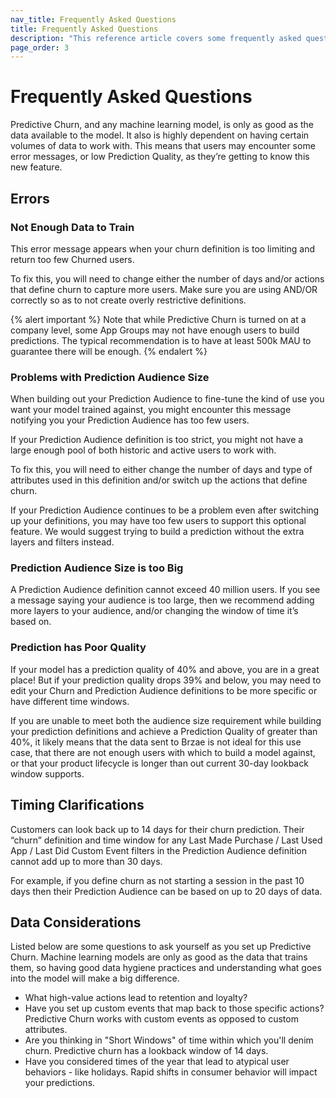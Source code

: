 ```yaml
---
nav_title: Frequently Asked Questions
title: Frequently Asked Questions
description: "This reference article covers some frequently asked questions customers have has while using predictive churn."
page_order: 3
---
```


# Frequently Asked Questions

Predictive Churn, and any machine learning model, is only as good as the data available to the model. It also is highly dependent on having certain volumes of data to work with. This means that users may encounter some error messages, or low Prediction Quality, as they’re getting to know this new feature. 

## Errors

### Not Enough Data to Train

This error message appears when your churn definition is too limiting and return too few Churned users. 

To fix this, you will need to change either the number of days and/or actions that define churn to capture more users. Make sure you are using AND/OR correctly so as to not create overly restrictive definitions. 

{% alert important %}
Note that while Predictive Churn is turned on at a company level, some App Groups may not have enough users to build predictions.  The typical recommendation is to have at least 500k MAU to guarantee there will be enough. 
{% endalert %}

### Problems with Prediction Audience Size

When building out your Prediction Audience to fine-tune the kind of use you want your model trained against, you might encounter this message notifying you your Prediction Audience has too few users. 

If your Prediction Audience definition is too strict, you might not have a large enough pool of both historic and active users to work with. 

To fix this, you will need to either change the number of days and type of attributes used in this definition and/or switch up the actions that define churn. 

If your Prediction Audience continues to be a problem even after switching up your definitions, you may have too few users to support this optional feature. We would suggest trying to build a prediction without the extra layers and filters instead. 

### Prediction Audience Size is too Big

A Prediction Audience definition cannot exceed 40 million users. If you see a message saying your audience is too large, then we recommend adding more layers to your audience, and/or changing the window of time it’s based on.

### Prediction has Poor Quality

If your model has a prediction quality of 40% and above, you are in a great place! But if your prediction quality drops 39% and below, you may need to edit your Churn and Prediction Audience definitions to be more specific or have different time windows. 

If you are unable to meet both the audience size requirement while building your prediction definitions and achieve a Prediction Quality of greater than 40%, it likely means that the data sent to Brzae is not ideal for this use case, that there are not enough users with which to build a model against, or that your product lifecycle is longer than out current 30-day lookback window supports. 

## Timing Clarifications

Customers can look back up to 14 days for their churn prediction. Their “churn” definition and time window for any Last Made Purchase / Last Used App / Last Did Custom Event filters in the Prediction Audience definition cannot add up to more than 30 days.

For example, if you define churn as not starting a session in the past 10 days then their Prediction Audience can be based on up to 20 days of data. 

## Data Considerations

Listed below are some questions to ask yourself as you set up Predictive Churn. Machine learning models are only as good as the data that trains them, so having good data hygiene practices and understanding what goes into the model will make a big difference.

- What high-value actions lead to retention and loyalty?
- Have you set up custom events that map back to those specific actions? Predictive Churn works with custom events as opposed to custom attributes.
- Are you thinking in "Short Windows" of time within which you'll denim churn. Predictive churn has a lookback window of 14 days. 
- Have you considered times of the year that lead to atypical user behaviors - like holidays. Rapid shifts in consumer behavior will impact your predictions. 